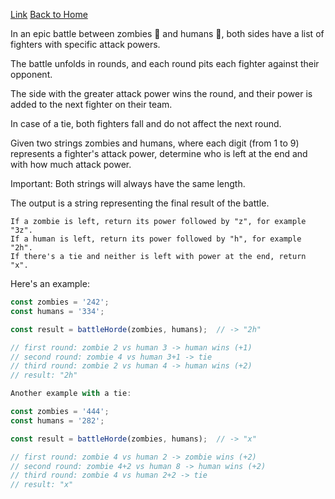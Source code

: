 [Link](https://www.halloween.dev/en/retos/2024/2)
[Back to Home](https://github.com/Strocs/problem-solving)

In an epic battle between zombies 🧟 and humans 👮, both sides have a list of fighters with specific attack powers.

The battle unfolds in rounds, and each round pits each fighter against their opponent.

The side with the greater attack power wins the round, and their power is added to the next fighter on their team.

In case of a tie, both fighters fall and do not affect the next round.

Given two strings zombies and humans, where each digit (from 1 to 9) represents a fighter's attack power, determine who is left at the end and with how much attack power.

Important: Both strings will always have the same length.

The output is a string representing the final result of the battle.

    If a zombie is left, return its power followed by "z", for example "3z".
    If a human is left, return its power followed by "h", for example "2h".
    If there's a tie and neither is left with power at the end, return "x".

Here's an example:

```js
const zombies = '242';
const humans = '334';

const result = battleHorde(zombies, humans);  // -> "2h"

// first round: zombie 2 vs human 3 -> human wins (+1)
// second round: zombie 4 vs human 3+1 -> tie
// third round: zombie 2 vs human 4 -> human wins (+2)
// result: "2h"

Another example with a tie:

const zombies = '444';
const humans = '282';

const result = battleHorde(zombies, humans);  // -> "x"

// first round: zombie 4 vs human 2 -> zombie wins (+2)
// second round: zombie 4+2 vs human 8 -> human wins (+2)
// third round: zombie 4 vs human 2+2 -> tie
// result: "x"
```
